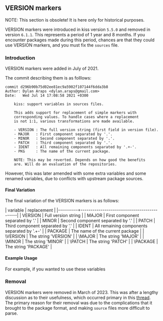 ## VERSION markers

NOTE: This section is obsolete! It is here only for historical purposes.

VERSION markers were introduced in kiss version `5.5.0` and removed in
version `6.1.1`. This represents a period of 1 year and 8 months. If
you encounter packages made during this period, chances are that they
could use VERSION markers, and you must fix the `sources` file.

### Introduction

VERSION markers were added in July of 2021.

The commit describing them is as folllows:

```
commit d296b90b75d02ee81ec9a5902f107144f6dda3b8
Author: Dylan Araps <dylan.araps@gmail.com>
Date:   Wed Jul 14 17:08:58 2021 +0300

    kiss: support variables in sources files.

    This adds support for replacement of simple markers with
    corresponding values. To handle cases where a replacement
    is not 1:1, various transformations are made available.

    - VERSION : The full version string (first field in version file).
    - MAJOR   : First component separated by '.'.
    - MINOR   : Second component separated by '.'.
    - PATCH   : Third component separated by '.'.
    - IDENT   : All remaining components separated by '.+-'.
    - PKG     : The name of the current package.

    NOTE: This may be reverted. Depends on how good the benefits
    are. Will do an evaluation of the repositories.
```

However, this was later amended with some extra variables and some renamed
variables, due to conflicts with upstream package sources.

#### Final Variation

The final variation of the VERSION markers is as follows:

| variable | replacement                                 |
|----------+---------------------------------------------|
| VERSION  | Full version string                         |
| MAJOR    | First component separated by '.'            |
| MINOR    | Second component separated by '.'           |
| PATCH    | Third component separated by '.'            |
| IDENT    | All remaining components separated by '.+-' |
| PACKAGE  | The name of the current package             |
| \VERSION | The string 'VERSION'                        |
| \MAJOR   | The string 'MAJOR'                          |
| \MINOR   | The string 'MINOR'                          |
| \PATCH   | The string 'PATCH'                          |
| \PACKAGE | The string 'PACKAGE'                        |

#### Example Usage

For example, if you wanted to use these variables

### Removal

VERSION markers were removed in March of 2023. This was after a lengthy
discussion as to their usefulness, which occurred primary in this
[thread](https://codeberg.org/kiss-community/repo/issues/90). The primary
reason for their removal was due to the complications that it brought to the
package format, and making `source` files more difficult to parse.

